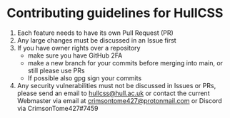 # Contributing guidelines for HullCSS

1. Each feature needs to have its own Pull Request (PR)
2. Any large changes must be discussed in an Issue first
3. If you have owner rights over a repository
	- make sure you have GitHub 2FA
	- make a new branch for your commits before merging into main, or still please use PRs
	- If possible also gpg sign your commits
4. Any security vulnerabilities must not be discussed in Issues or PRs, please send an email to <hullcss@hull.ac.uk> or contact the current Webmaster via email at crimsontome427@protonmail.com or Discord via CrimsonTome427#7459
